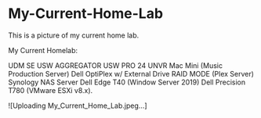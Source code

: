 # My-Current-Home-Lab

This is a picture of my current home lab.

My Current Homelab:

UDM SE USW AGGREGATOR USW PRO 24 UNVR Mac Mini (Music Production Server) Dell OptiPlex w/ External Drive RAID MODE (Plex Server) Synology NAS Server Dell Edge T40 (Window Server 2019) Dell Precision T780 (VMware ESXi v8.x).

![Uploading My_Current_Home_Lab.jpeg…]
